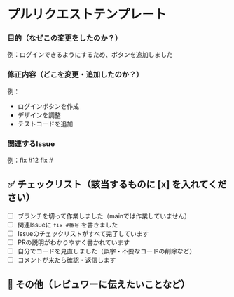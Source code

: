 # プルリクエストテンプレート

### 目的（なぜこの変更をしたのか？）
例：ログインできるようにするため、ボタンを追加しました

### 修正内容（どこを変更・追加したのか？）
例：
- ログインボタンを作成
- デザインを調整
- テストコードを追加

### 関連するIssue
例：fix #12
fix #

## ✅ チェックリスト（該当するものに [x] を入れてください）

- [ ] ブランチを切って作業しました（mainでは作業していません）
- [ ] 関連Issueに `fix #番号` を書きました
- [ ] Issueのチェックリストがすべて完了しています
- [ ] PRの説明がわかりやすく書かれています
- [ ] 自分でコードを見直しました（誤字・不要なコードの削除など）
- [ ] コメントが来たら確認・返信します

## 💬 その他（レビュワーに伝えたいことなど）
<!-- 例：この部分の書き方が少し不安なのでアドバイスください！ -->